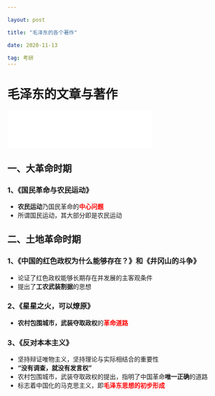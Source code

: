 ```yaml
---

layout: post

title: "毛泽东的各个著作"

date: 2020-11-13

tag: 考研
---
```


# 毛泽东的文章与著作

<iframe frameborder="no" border="0" marginwidth="0" marginheight="0" width=330 height=86 src="//music.163.com/outchain/player?type=2&id=32785692&auto=0&height=66"></iframe>

## 一、大革命时期

### 1、《国民革命与农民运动》

- **农民运动**乃国民革命的<font color=red>**中心问题**</font>
- 所谓国民运动，其大部分即是农民运动



## 二、土地革命时期

### 1、《中国的红色政权为什么能够存在？》和《井冈山的斗争》

- 论证了红色政权能够长期存在并发展的主客观条件
- 提出了**工农武装割据**的思想



### 2、《星星之火，可以燎原》

- **农村包围城市，武装夺取政权**的<font color=red>**革命道路**</font>



### 3、《反对本本主义》

- 坚持辩证唯物主义，坚持理论与实际相结合的重要性
- **“没有调查，就没有发言权”**
- 农村包围城市，武装夺取政权的提出，指明了中国革命**唯一正确**的道路
- 标志着中国化的马克思主义，即<font color=red>**毛泽东思想的初步形成**</font>

